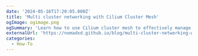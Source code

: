 ```yaml
---
date: '2024-05-16T17:20:05.000Z'
title: 'Multi cluster networking with Cilium Cluster Mesh'
ogImage: ogimage.png
ogSummary: 'Learn how to use Cilium cluster mesh to effectively manage a fleet of Kubernetes clusters spanning across availability zones or regions'
externalUrl: 'https://nomadxd.github.io/blog/multi-cluster-networking-with-cilium-cluster-mesh'
categories:
  - How-To
---
```

